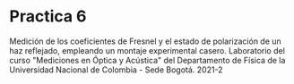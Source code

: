 # Practica 6

Medición de los coeficientes de Fresnel y el estado de polarización de un haz reflejado, empleando un montaje experimental casero. 
Laboratorio del curso "Mediciones en Óptica y Acústica" del Departamento de Física de la Universidad Nacional de Colombia - Sede Bogotá.
2021-2
